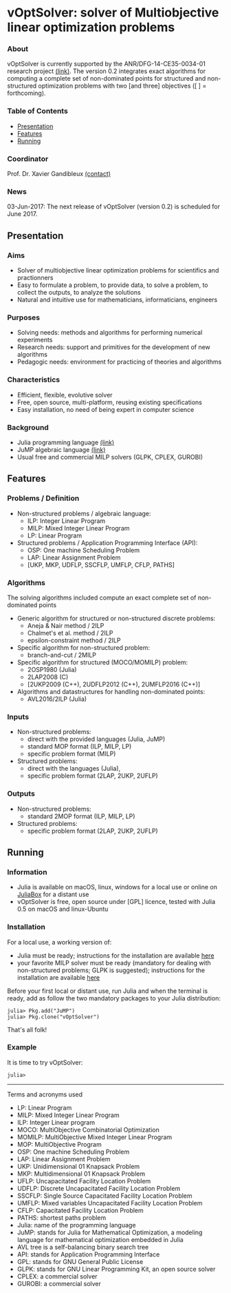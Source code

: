 # **vOptSolver**: solver of Multiobjective linear optimization problems

### About
vOptSolver is currently supported by the ANR/DFG-14-CE35-0034-01 research project [(link)](https://voptproject.wordpress.com/). 
The version 0.2 integrates exact algorithms for computing a complete set of non-dominated points for structured and non-structured optimization problems with two [and three] objectives ([ ] = forthcoming).

### Table of Contents

- [Presentation](#Presentation)
- [Features](#Features)
- [Running](#Running)


### Coordinator
Prof. Dr. Xavier Gandibleux [(contact)](http://www.univ-nantes.fr/gandibleux-x)

### News

03-Jun-2017: The next release of vOptSolver (version 0.2) is scheduled for June 2017.


## Presentation <a id="Presentation"></a>

### Aims
- Solver of multiobjective linear optimization problems for scientifics and practionners
- Easy to formulate a problem, to provide data, to solve a problem, to collect the outputs, to analyze the solutions
- Natural and intuitive use for mathematicians, informaticians, engineers

### Purposes
- Solving needs: methods and algorithms for performing numerical experiments
- Research needs: support and primitives for the development of new algorithms
- Pedagogic needs: environment for practicing of theories and algorithms

### Characteristics
- Efficient, flexible, evolutive solver
- Free, open source, multi-platform, reusing existing specifications
- Easy installation, no need of being expert in computer science

### Background
- Julia programming language [(link)](http://julialang.org/)
- JuMP algebraic language [(link)](https://jump.readthedocs.io/en/latest/)
- Usual free and commercial MILP solvers (GLPK, CPLEX, GUROBI)

## Features <a id="Features"></a>

### Problems / Definition
- Non-structured problems / algebraic language: 
    -  ILP: Integer Linear Program
    -  MILP: Mixed Integer Linear Program
    -  LP: Linear Program
- Structured problems / Application Programming Interface (API): 
    -  OSP: One machine Scheduling Problem
    -  LAP: Linear Assignment Problem 
    -  [UKP, MKP, UDFLP, SSCFLP, UMFLP, CFLP, PATHS]

### Algorithms
The solving algorithms included compute an exact complete set of non-dominated points
- Generic algorithm for structured or non-structured discrete problems: 
    - Aneja & Nair method / 2ILP
    - Chalmet's et al. method / 2ILP
    - epsilon-constraint method / 2ILP 
- Specific algorithm for non-structured problem: 
    - branch-and-cut / 2MILP
- Specific algorithm for structured (MOCO/MOMILP) problem: 
    - 2OSP1980 (Julia)
    - 2LAP2008 (C)
    - [2UKP2009 (C++), 2UDFLP2012 (C++), 2UMFLP2016 (C++)]
- Algorithms and datastructures for handling non-dominated points: 
    - AVL2016/2ILP (Julia)

### Inputs
- Non-structured problems: 
    - direct with the provided languages (Julia, JuMP)
    - standard MOP format (ILP, MILP, LP)
    - specific problem format (MILP)
- Structured problems: 
    -  direct with the languages (Julia), 
    -  specific problem format (2LAP, 2UKP, 2UFLP)

### Outputs
- Non-structured problems: 
    - standard 2MOP format (ILP, MILP, LP)
- Structured problems: 
    - specific problem format (2LAP, 2UKP, 2UFLP)

## Running <a id="Running"></a>

### Information
- Julia is available on macOS, linux, windows for a local use or online on [JuliaBox](https://juliabox.com/) for a distant use
- vOptSolver is free, open source under [GPL] licence, tested with Julia 0.5 on macOS and linux-Ubuntu

### Installation
For a local use, a working version of:
- Julia must be ready; instructions for the installation are available [here](https://julialang.org/downloads/)
- your favorite MILP solver must be ready (mandatory for dealing with non-structured problems; GLPK is suggested); 
  instructions for the installation are available [here](http://jump.readthedocs.io/en/latest/installation.html)

Before your first local or distant use, run Julia and when the terminal is ready, add as follow the two mandatory packages to your Julia distribution: 


```
julia> Pkg.add("JuMP")
julia> Pkg.clone("vOptSolver")
```

That's all folk! 

### Example
It is time to try vOptSolver:

```
julia>  
```

---

Terms and acronyms used
- LP: Linear Program
- MILP: Mixed Integer Linear Program
- ILP: Integer Linear program
- MOCO: MultiObjective Combinatorial Optimization
- MOMILP: MultiObjective Mixed Integer Linear Program
- MOP: MultiObjective Program
- OSP: One machine Scheduling Problem
- LAP: Linear Assignment Problem
- UKP: Unidimensional 01 Knapsack Problem
- MKP: Multidimensional 01 Knapsack Problem
- UFLP: Uncapacitated Facility Location Problem
- UDFLP: Discrete Uncapacitated  Facility Location Problem
- SSCFLP: Single Source Capacitated Facility Location Problem
- UMFLP:  Mixed variables Uncapacitated Facility Location Problem
- CFLP: Capacitated Facility Location Problem
- PATHS: shortest paths problem
- Julia: name of the programming language
- JuMP: stands for Julia for Mathematical Optimization, a modeling language for mathematical optimization embedded in Julia
- AVL tree is a self-balancing binary search tree
- API: stands for Application Programming Interface
- GPL: stands for GNU General Public License
- GLPK: stands for GNU Linear Programming Kit, an open source solver
- CPLEX: a commercial solver
- GUROBI: a commercial solver


